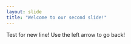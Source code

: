 ```yaml
---
layout: slide
title: "Welcome to our second slide!"
---
```

Test for new line!
Use the left arrow to go back!
